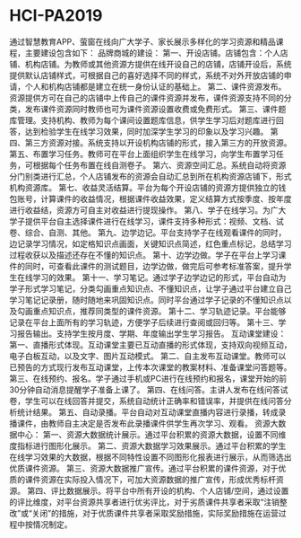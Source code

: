 HCI-PA2019
==========

通过智慧教育APP、萤窗在线向广大学子、家长展示多样化的学习资源和精品课程，主要建设包含如下： 品牌商城的建设： 第一、开设店铺。店铺包含：个人店铺、机构店铺。为教师或其他资源方提供在线开设自己的店铺，店铺开设后，系统提供默认店铺样式，可根据自己的喜好选择不同的样式，系统不对外开放店铺的申请，个人和机构店铺都是建立在统一身份认证的基础上。 第二、课件资源发布。资源提供方可在自己的店铺中上传自己的课件资源并发布，课件资源支持不同的分类，发布课件资源同时教师也可为课件资源设置收费或免费形式。 第三、课件题库管理。支持机构、教师为每个课间设置题库信息，供学生学习后对题库进行回答，达到检验学生在线学习效果，同时加深学生学习的印象以及学习兴趣。 第四、第三方资源对接。系统支持以开设机构店铺的形式，接入第三方的开放资源。 第五、布置学习任务。教师可在平台上面组织学生在线学习，向学生布置学习任务，可根据每个任务布置在线自测卷子。 第六、资源空间汇总。系统自动将资源分门别类进行汇总，个人店铺发布的资源会自动汇总到所在机构资源店铺下，形式机构资源库。 第七、收益灵活结算。平台为每个开设店铺的资源方提供独立的钱包账号，计算课件的收益情况，根据课件收益效果，定义结算方式按季度、按年度进行收益结，资源方可自主对收益进行提现操作。 第八、学子在线学习。为广大学子提供平台自主选择课件进行在线学习，课件支持多种形式：视频、文档、试卷、综合、自测、其他。 第九、边学边记。平台支持学子在线观看课件的同时，边记录学习情况，如定格知识点画面，关键知识点简述，红色重点标记，总结学习过程收获以及描述还存在不懂的知识点。 第十、边学边做。学子在平台上学习课件的同时，可查看此课件的测试题目，边学边做，做完后可参考标准答案，提升学生在线学习的效果。 第十一、学习笔记。通过学子边学边记的形式，平台自动为学子形式学习笔记，分类勾画重点知识点、不懂知识点，让学子通过平台建立自己学习笔记记录册，随时随地来巩固知识点。同时平台通过学子记录的不懂知识点以及勾画重点知识点，推荐同类型的课件资源。 第十二、学习轨迹记录。平台能够记录在平台上面所有的学习轨迹，方便学子后续进行查阅或回归等。 第十三、学习报告输出。支持学生按月度、学期、年度输出学生学习报告。 互动课堂建设： 第一、直播形式体现。互动课堂主要已互动直播的形式体现，支持双向视频互动，电子白板互动，以及文字、图片互动模式。 第二、自主发布互动课堂。教师可以已预告的方式现行发布互动课堂，上传本次课堂的教案材料、准备课堂问答题等。 第三、在线预约、报名。学子通过手机或PC进行在线预约和报名，课堂开始的前30分钟自动消息提醒学子准备上课了。 第四、在线问答。主讲人发布在线问答试卷，学生可以在线回答并提交，系统自动统计正确率和错误率，并提供在线问答分析统计结果。 第五、自动录播。平台自动对互动课堂直播内容进行录播，转成录播课件，由教师自主决定是否发布此录播课件供学生再次学习、观看。 资源大数据中心： 第一、资源大数据统计展示。通过平台积累的资源大数据，设置不同维度指标进行图形化展示。 第二、资源大数据学习效果展示。通过平台积累的学生在线学习效果的大数据，根据不同特性设置不同图形化报表进行展示，从而筛选出优质课件资源。 第三、资源大数据推广宣传。通过平台积累的课件资源，对于优质的课件资源在实际投入情况下，可加大资源数据的推广宣传，形成优秀标杆资源。 第四、评比数据展示。将平台中所有开设的机构、个人店铺/空间，通过设置的评比维度，对平台资源共享者进行优劣评比，对于劣质课件共享者采取“注销整改”或“关闭”的措施，对于优质课件共享者采取奖励措施，实际奖励措施在运营过程中按情况制定。
